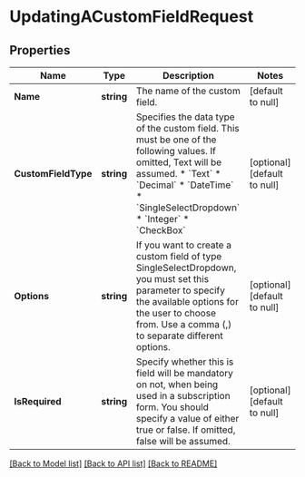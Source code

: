 # UpdatingACustomFieldRequest

## Properties
Name | Type | Description | Notes
------------ | ------------- | ------------- | -------------
**Name** | **string** | The name of the custom field. | [default to null]
**CustomFieldType** | **string** | Specifies the data type of the custom field. This must be one of the following values. If omitted, Text will be assumed. * &#x60;Text&#x60; * &#x60;Decimal&#x60; * &#x60;DateTime&#x60; * &#x60;SingleSelectDropdown&#x60; * &#x60;Integer&#x60; * &#x60;CheckBox&#x60; | [optional] [default to null]
**Options** | **string** | If you want to create a custom field of type SingleSelectDropdown, you must set this parameter to specify the available options for the user to choose from. Use a comma (,) to separate different options. | [optional] [default to null]
**IsRequired** | **string** | Specify whether this is field will be mandatory on not, when being used in a subscription form. You should specify a value of either true or false. If omitted, false will be assumed. | [optional] [default to null]

[[Back to Model list]](../README.md#documentation-for-models) [[Back to API list]](../README.md#documentation-for-api-endpoints) [[Back to README]](../README.md)


